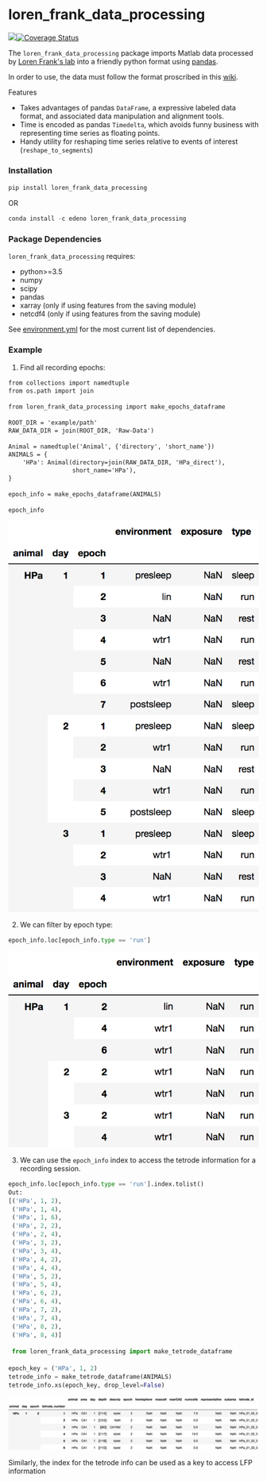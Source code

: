 # loren_frank_data_processing

![](https://travis-ci.org/Eden-Kramer-Lab/loren_frank_data_processing.svg?branch=master)[![Coverage Status](https://coveralls.io/repos/github/Eden-Kramer-Lab/loren_frank_data_processing/badge.svg?branch=master)](https://coveralls.io/github/Eden-Kramer-Lab/loren_frank_data_processing?branch=master)

The `loren_frank_data_processing` package imports Matlab data processed by [Loren Frank's lab](http://www.cin.ucsf.edu/HTML/Loren_Frank.html) into a friendly python format using [pandas](https://pandas.pydata.org/pandas-docs/stable/index.html).

In order to use, the data must follow the format proscribed in this [wiki](https://github.com/Eden-Kramer-Lab/Loren-Frank-Data-Format--Description/wiki).

Features

+ Takes advantages of pandas `DataFrame`, a expressive labeled data format, and associated data manipulation and alignment tools.
+ Time is encoded as pandas `Timedelta`, which avoids funny business with representing time series as floating points.
+ Handy utility for reshaping time series relative to events of interest (`reshape_to_segments`)

### Installation ###

```python
pip install loren_frank_data_processing
```

OR

```python
conda install -c edeno loren_frank_data_processing
```

### Package Dependencies ###

`loren_frank_data_processing` requires:
+ python>=3.5
+ numpy
+ scipy
+ pandas
+ xarray (only if using features from the saving module)
+ netcdf4 (only if using features from the saving module)

See [environment.yml](environment.yml) for the most current list of dependencies.

### Example ###

1. Find all recording epochs:

```pytho
from collections import namedtuple
from os.path import join

from loren_frank_data_processing import make_epochs_dataframe

ROOT_DIR = 'example/path'
RAW_DATA_DIR = join(ROOT_DIR, 'Raw-Data')

Animal = namedtuple('Animal', {'directory', 'short_name'})
ANIMALS = {
    'HPa': Animal(directory=join(RAW_DATA_DIR, 'HPa_direct'),
                  short_name='HPa'),
}

epoch_info = make_epochs_dataframe(ANIMALS)

epoch_info
```

![](epoch_info.png)

2. We can filter by epoch type:

```python
epoch_info.loc[epoch_info.type == 'run']
```

![](epoch_info_filtered.png)

3. We can use the `epoch_info` index to access the tetrode information for a
recording session.

```python
epoch_info.loc[epoch_info.type == 'run'].index.tolist()
Out:
[('HPa', 1, 2),
 ('HPa', 1, 4),
 ('HPa', 1, 6),
 ('HPa', 2, 2),
 ('HPa', 2, 4),
 ('HPa', 3, 2),
 ('HPa', 3, 4),
 ('HPa', 4, 2),
 ('HPa', 4, 4),
 ('HPa', 5, 2),
 ('HPa', 5, 4),
 ('HPa', 6, 2),
 ('HPa', 6, 4),
 ('HPa', 7, 2),
 ('HPa', 7, 4),
 ('HPa', 8, 2),
 ('HPa', 8, 4)]

 from loren_frank_data_processing import make_tetrode_dataframe

epoch_key = ('HPa', 1, 2)
tetrode_info = make_tetrode_dataframe(ANIMALS)
tetrode_info.xs(epoch_key, drop_level=False)
```

![](/tetrode_info.png)

Similarly, the index for the tetrode info can be used as a key to
access LFP information
